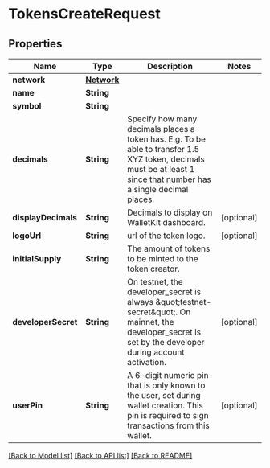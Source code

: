 # TokensCreateRequest

## Properties
Name | Type | Description | Notes
------------ | ------------- | ------------- | -------------
**network** | [**Network**](Network.md) |  | 
**name** | **String** |  | 
**symbol** | **String** |  | 
**decimals** | **String** | Specify how many decimals places a token has. E.g. To be able to transfer 1.5 XYZ token, decimals must be at least 1 since that number has a single decimal places. | 
**displayDecimals** | **String** | Decimals to display on WalletKit dashboard. | [optional] 
**logoUrl** | **String** | url of the token logo. | [optional] 
**initialSupply** | **String** | The amount of tokens to be minted to the token creator. | 
**developerSecret** | **String** | On testnet, the developer_secret is always \&quot;testnet-secret\&quot;. On mainnet, the developer_secret is set by the developer during account activation. | [optional] 
**userPin** | **String** | A 6-digit numeric pin that is only known to the user, set during wallet creation. This pin is required to sign transactions from this wallet. | [optional] 

[[Back to Model list]](../README.md#documentation-for-models) [[Back to API list]](../README.md#documentation-for-api-endpoints) [[Back to README]](../README.md)


